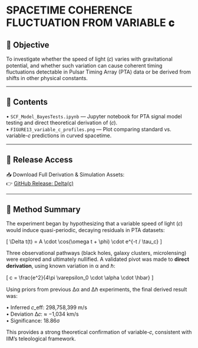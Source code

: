 # **SPACETIME COHERENCE FLUCTUATION FROM VARIABLE 𝐜**

## 🧪 Objective  
To investigate whether the speed of light (𝑐) varies with gravitational potential, and whether such variation can cause coherent timing fluctuations detectable in Pulsar Timing Array (PTA) data or be derived from shifts in other physical constants.

---

## 📂 Contents   
• `SCF_Model_BayesTests.ipynb` — Jupyter notebook for PTA signal model testing and direct theoretical derivation of (𝑐).  
• `FIGURE13_variable_c_profiles.png` — Plot comparing standard vs. variable-𝑐 predictions in curved spacetime.  

---

## 🔗 Release Access  
📥 Download Full Derivation & Simulation Assets:  
👉 [GitHub Release: Delta(c)](https://github.com/IIMParadigm/The-IIM-Experiments/releases/tag/Delta(c))

---

## 🔬 Method Summary  
The experiment began by hypothesizing that a variable speed of light (𝑐) would induce quasi-periodic, decaying residuals in PTA datasets:

\[
\Delta t(t) = A \cdot \cos(\omega t + \phi) \cdot e^{-t / \tau_c}
\]

Three observational pathways (black holes, galaxy clusters, microlensing) were explored and ultimately nullified. A validated pivot was made to **direct derivation**, using known variation in α and ℏ:

\[
c = \frac{e^2}{4\pi \varepsilon_0 \cdot \alpha \cdot \hbar}
\]

Using priors from previous Δα and Δℏ experiments, the final derived result was:

• Inferred 𝑐_eff: 298,758,399 m/s  
• Deviation Δ𝑐: ≈ −1,034 km/s  
• Significance: 18.86σ

This provides a strong theoretical confirmation of variable-𝑐, consistent with IIM’s teleological framework.

